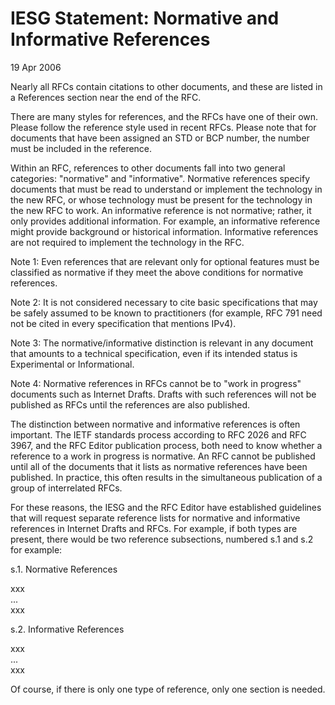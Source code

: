 IESG Statement: Normative and Informative References
====================================================

19 Apr 2006

Nearly all RFCs contain citations to other documents, and these are listed in a References section near the end of the RFC.

There are many styles for references, and the RFCs have one of their own. Please follow the reference style used in recent RFCs. Please note that for documents that have been assigned an STD or BCP number, the number must be included in the reference. 

Within an RFC, references to other documents fall into two general categories: "normative" and "informative". Normative references specify documents that must be read to understand or implement the technology in the new RFC, or whose technology must be present for the technology in the new RFC to work. An informative reference is not normative; rather, it only provides additional information. For example, an informative reference might provide background or historical information. Informative references are not required to implement the technology in the RFC. 

Note 1: Even references that are relevant only for optional features must be classified as normative if they meet the above conditions for normative references. 

Note 2: It is not considered necessary to cite basic specifications that may be safely assumed to be known to practitioners (for example, RFC 791 need not be cited in every specification that mentions IPv4). 

Note 3: The normative/informative distinction is relevant in any document that amounts to a technical specification, even if its intended status is Experimental or Informational. 

Note 4: Normative references in RFCs cannot be to "work in progress" documents such as Internet Drafts. Drafts with such references will not be published as RFCs until the references are also published. 

The distinction between normative and informative references is often important. The IETF standards process according to RFC 2026 and RFC 3967, and the RFC Editor publication process, both need to know whether a reference to a work in progress is normative. An RFC cannot be published until all of the documents that it lists as normative references have been published. In practice, this often results in the simultaneous publication of a group of interrelated RFCs. 

For these reasons, the IESG and the RFC Editor have established guidelines that will request separate reference lists for normative and informative references in Internet Drafts and RFCs. For example, if both types are present, there would be two reference subsections, numbered s.1 and s.2 for example: 

s.1. Normative References

xxx  
...   
xxx

s.2. Informative References

xxx  
...  
xxx

Of course, if there is only one type of reference, only one section is needed.

